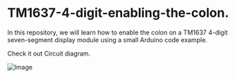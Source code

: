 # TM1637-4-digit-enabling-the-colon.

In this repository, we will learn how to enable the colon on a TM1637 4-digit seven-segment display module using a small Arduino code example.

Check it out Circuit diagram.

![Image](https://github.com/user-attachments/assets/73ad589f-1646-4799-9736-89c66c9be336)
